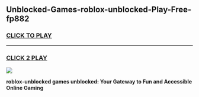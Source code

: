 
## Unblocked-Games-roblox-unblocked-Play-Free-fp882
<h3>
<a href="https://premium76.site?title=roblox-unblocked&ref=10A">CLICK TO PLAY</a></h3>
<hr>

<h3>
<a href="https://premium76.site?title=roblox-unblocked&ref=10A">CLICK 2 PLAY</a>
  
</h3>

<a href="https://premium76.site?title=roblox-unblocked&ref=10A"><img src="https://clearcache.store/games.png"></a>


**roblox-unblocked games unblocked: Your Gateway to Fun and Accessible Online Gaming**
